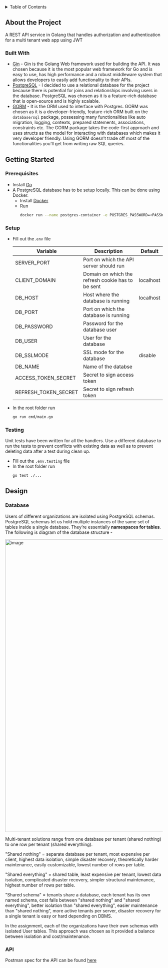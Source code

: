 <!-- TABLE OF CONTENTS -->
<details>
  <summary>Table of Contents</summary>
  <ol>
    <li>
      <a href="#about-the-project">About The Project</a>
      <ul>
        <li><a href="#built-with">Built With</a></li>
      </ul>
    </li>
    <li>
      <a href="#getting-started">Getting Started</a>
      <ul>
        <li><a href="#prerequisites">Prerequisites</a></li>
        <li><a href="#setup">Setup</a></li>
        <li><a href="#testing">Testing</a></li>
      </ul>
    </li>
    <li>
      <a href="#design">Design</a>
      <ul>
        <li><a href="#database">Database</a></li>
        <li><a href="#api">API</a></li>
      </ul>
    </li>
  </ol>
</details>

## About the Project
A REST API service in Golang that handles authorization and authentication for a multi tenant web app using JWT

### Built With

* [Gin](https://github.com/gin-gonic/gin) - Gin is the Golang Web framework used for building the API. It was chosen because it is the most popular web framework for Go and is easy to use, has high performance and a robust middleware system that allows developers to easily add functionality to their APIs.
* [PostgreSQL](https://www.postgresql.org) - I decided to use a relational database for the project because there is potential for joins and relationships involving users in the database. PostgreSQL was chosen as it is a feature-rich database that is open-source and is highly scalable.
* [GORM](https://github.com/go-gorm/gorm) - It is the ORM used to interface with Postgres.  GORM was chosen as it is a developer-friendly, feature-rich ORM built on the `database/sql` package, possessing many functionalities like auto migration, logging, contexts, prepared statements, associations, constraints etc. The GORM package takes the code-first approach and uses structs as the model for interacting with databases which makes it very developer friendly. Using GORM doesn’t trade off most of the functionalities you’ll get from writing raw SQL queries.

## Getting Started
### Prerequisites
*  Install [Go](https://go.dev/doc/install)
*  A PostgreSQL database has to be setup locally. This can be done using Docker.
	* Install [Docker](https://docs.docker.com/get-docker/) 
	* Run 
		```sh
		docker run --name postgres-container -e POSTGRES_PASSWORD=<PASSWORD> -e POSTGRES_USER=<USER> -e POSTGRES_DB=<DATABASE> -p <HOST_PORT>:5432 -d postgres
		```

### Setup
* Fill out the`.env` file
	
	| Variable             | Description                                                 | Default        |
	| -------------------- | ----------------------------------------------------------- | -------------- |
	| SERVER_PORT          | Port on which the API server should run                     |
	| CLIENT_DOMAIN        | Domain on which the refresh cookie has to be sent           | localhost      |
	| DB_HOST              | Host where the database is running                          | localhost      |
	| DB_PORT              | Port on which the database is running                       |                |
	| DB_PASSWORD          | Password for the database user                              |                |
	| DB_USER              | User for the database                                       |                |
	| DB_SSLMODE           | SSL mode for the database                                   | disable        |
	| DB_NAME              | Name of the databse                                         |                |
	| ACCESS_TOKEN_SECRET  | Secret to sign access token                                 |                |
	| REFRESH_TOKEN_SECRET | Secret to sign refresh token                                |                |
	
* In the root folder run
	```sh
	go run cmd/main.go
	```
	
### Testing
Unit tests have been written for all the handlers. Use a different database to run the tests to prevent conflicts with existing data as well as to prevent deleting data after a test during clean up.

* Fill out the `.env.testing` file
* In the root folder run
	```sh
	go test ./...
	```
## Design
### Database 

Users of different organizations are isolated using PostgreSQL schemas. PostgreSQL schemas let us hold multiple instances of the same set of tables inside a single database. They’re essentially **namespaces for tables**. The following is diagram of the database structure -

<img width="935" alt="image" src="https://user-images.githubusercontent.com/76054921/227722806-da1b2fd4-9dca-460f-ae1c-c7f7862ca942.png">


Multi-tenant solutions range from one database per tenant (shared nothing) to one row per tenant (shared everything).

"Shared nothing" = separate database per tenant, most expensive per client, highest data isolation, simple disaster recovery, theoretically harder maintenance, easily customizable, lowest number of rows per table.

"Shared everything" = shared table, least expensive per tenant, lowest data isolation, complicated disaster recovery, simpler structural maintenance, highest number of rows per table.

"Shared schema" = tenants share a database, each tenant has its own named schema, cost falls between "shared nothing" and "shared everything", better isolation than "shared everything", easier maintenance than "shared nothing", more active tenants per server, disaster recovery for a single tenant is easy or hard depending on DBMS.

In the assignment, each of the organizations have their own schemas with isolated User tables. This approach was chosen as it provided a balance between isolation and cost/maintenance.

### API
Postman spec for the API can be found [here](https://www.postman.com/rafikun/workspace/public/collection/18135506-6b30d9b6-7133-4fa4-a0fa-0fde1462a312?action=share&creator=18135506)

